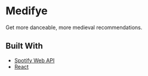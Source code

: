 # Medifye

Get more danceable, more medieval recommendations.

## Built With

- [Spotify Web API](https://developer.spotify.com/documentation/web-api/)
- [React](https://reactjs.org/)
